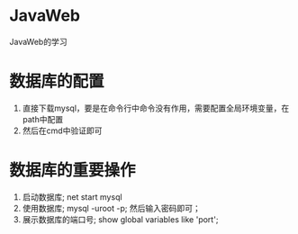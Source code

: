 # JavaWeb
JavaWeb的学习
# 数据库的配置
1. 直接下载mysql，要是在命令行中命令没有作用，需要配置全局环境变量，在path中配置
2. 然后在cmd中验证即可

# 数据库的重要操作
1. 启动数据库; net start mysql
2. 使用数据库; mysql -uroot -p; 然后输入密码即可；
3. 展示数据库的端口号;  show global variables like 'port';
